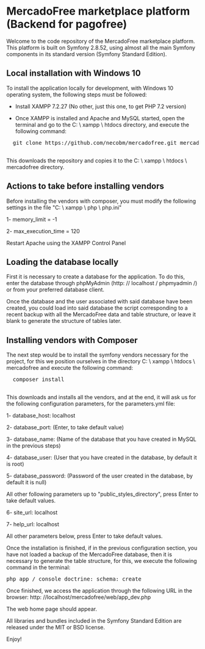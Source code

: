 MercadoFree marketplace platform (Backend for pagofree)
========================

Welcome to the code repository of the MercadoFree marketplace platform. This platform is built on Symfony 2.8.52, using almost all the main Symfony components in its standard version (Symfony Standard Edition).

Local installation with Windows 10
--------------

To install the application locally for development, with Windows 10 operating system, the following steps must be followed:

  * Install XAMPP 7.2.27 (No other, just this one, to get PHP 7.2 version)

  * Once XAMPP is installed and Apache and MySQL started, open the terminal and go to the C: \ xampp \ htdocs directory, and execute the following command:

  <pre>
  git clone https://github.com/necobm/mercadofree.git mercadofree
  </pre>
  
  This downloads the repository and copies it to the C: \ xampp \ htdocs \ mercadofree directory.
  
Actions to take before installing vendors
--------------  

Before installing the vendors with composer, you must modify the following settings in the file "C: \ xampp \ php \ php.ini"

1- memory_limit = -1

2- max_execution_time = 120

Restart Apache using the XAMPP Control Panel

Loading the database locally
--------------  

First it is necessary to create a database for the application. To do this, enter the database through phpMyAdmin (http: // localhost / phpmyadmin /) or from your preferred database client.

Once the database and the user associated with said database have been created, you could load into said database the script corresponding to a recent backup with all the MercadoFree data and table structure, or leave it blank to generate the structure of tables later.

Installing vendors with Composer
--------------  
  
The next step would be to install the symfony vendors necessary for the project, for this we position ourselves in the directory C: \ xampp \ htdocs \ mercadofree and execute the following command:

  <pre>
  composer install
  </pre>
  
  This downloads and installs all the vendors, and at the end, it will ask us for the following configuration parameters, for the parameters.yml file:
  
  1- database_host: localhost
  
  2- database_port: (Enter, to take default value)
  
  3- database_name: (Name of the database that you have created in MySQL in the previous steps)
  
  4- database_user: (User that you have created in the database, by default it is root)
  
  5- database_password: (Password of the user created in the database, by default it is null)
  
  All other following parameters up to "public_styles_directory", press Enter to take default values.
 
  6- site_url: localhost
  
  7- help_url: localhost
  
  All other parameters below, press Enter to take default values.
  
Once the installation is finished, if in the previous configuration section, you have not loaded a backup of the MercadoFree database, then it is necessary to generate the table structure, for this, we execute the following command in the terminal:

<pre>
php app / console doctrine: schema: create
</pre>

Once finished, we access the application through the following URL in the browser: http: //localhost/mercadofree/web/app_dev.php

The web home page should appear.


All libraries and bundles included in the Symfony Standard Edition are
released under the MIT or BSD license.

Enjoy!

[1]:  https://symfony.com/doc/2.8/setup.html
[6]:  https://symfony.com/doc/current/bundles/SensioFrameworkExtraBundle/index.html
[7]:  https://symfony.com/doc/2.8/doctrine.html
[8]:  https://symfony.com/doc/2.8/templating.html
[9]:  https://symfony.com/doc/2.8/security.html
[10]: https://symfony.com/doc/2.8/email.html
[11]: https://symfony.com/doc/2.8/logging.html
[12]: https://symfony.com/doc/2.8/assetic/asset_management.html
[13]: https://symfony.com/doc/current/bundles/SensioGeneratorBundle/index.html
